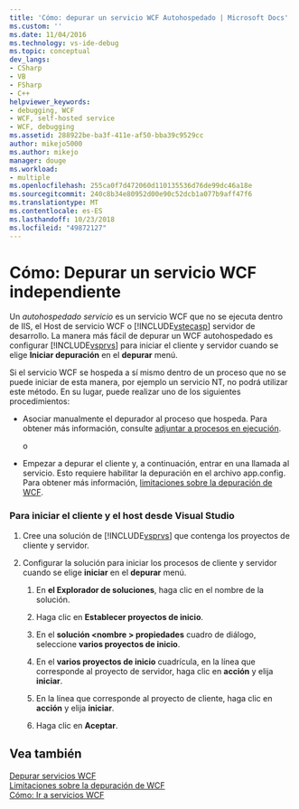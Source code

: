```yaml
---
title: 'Cómo: depurar un servicio WCF Autohospedado | Microsoft Docs'
ms.custom: ''
ms.date: 11/04/2016
ms.technology: vs-ide-debug
ms.topic: conceptual
dev_langs:
- CSharp
- VB
- FSharp
- C++
helpviewer_keywords:
- debugging, WCF
- WCF, self-hosted service
- WCF, debugging
ms.assetid: 288922be-ba3f-411e-af50-bba39c9529cc
author: mikejo5000
ms.author: mikejo
manager: douge
ms.workload:
- multiple
ms.openlocfilehash: 255ca0f7d472060d110135536d76de99dc46a18e
ms.sourcegitcommit: 240c8b34e80952d00e90c52dcb1a077b9aff47f6
ms.translationtype: MT
ms.contentlocale: es-ES
ms.lasthandoff: 10/23/2018
ms.locfileid: "49872127"
---
```

# <a name="how-to-debug-a-self-hosted-wcf-service"></a>Cómo: Depurar un servicio WCF independiente
Un *autohospedado servicio* es un servicio WCF que no se ejecuta dentro de IIS, el Host de servicio WCF o [!INCLUDE[vstecasp](../code-quality/includes/vstecasp_md.md)] servidor de desarrollo. La manera más fácil de depurar un WCF autohospedado es configurar [!INCLUDE[vsprvs](../code-quality/includes/vsprvs_md.md)] para iniciar el cliente y servidor cuando se elige **Iniciar depuración** en el **depurar** menú.  
  
 Si el servicio WCF se hospeda a sí mismo dentro de un proceso que no se puede iniciar de esta manera, por ejemplo un servicio NT, no podrá utilizar este método. En su lugar, puede realizar uno de los siguientes procedimientos:  
  
-   Asociar manualmente el depurador al proceso que hospeda. Para obtener más información, consulte [adjuntar a procesos en ejecución](../debugger/attach-to-running-processes-with-the-visual-studio-debugger.md).  
  
     o  
  
-   Empezar a depurar el cliente y, a continuación, entrar en una llamada al servicio. Esto requiere habilitar la depuración en el archivo app.config. Para obtener más información, [limitaciones sobre la depuración de WCF](../debugger/limitations-on-wcf-debugging.md).  
  
### <a name="to-start-both-client-and-host-from-visual-studio"></a>Para iniciar el cliente y el host desde Visual Studio  
  
1. Cree una solución de [!INCLUDE[vsprvs](../code-quality/includes/vsprvs_md.md)] que contenga los proyectos de cliente y servidor.  
  
2. Configurar la solución para iniciar los procesos de cliente y servidor cuando se elige **iniciar** en el **depurar** menú.  
  
   1.  En **el Explorador de soluciones**, haga clic en el nombre de la solución.  
  
   2.  Haga clic en **Establecer proyectos de inicio**.  
  
   3.  En el **solución \<nombre > propiedades** cuadro de diálogo, seleccione **varios proyectos de inicio**.  
  
   4.  En el **varios proyectos de inicio** cuadrícula, en la línea que corresponde al proyecto de servidor, haga clic en **acción** y elija **iniciar**.  
  
   5.  En la línea que corresponde al proyecto de cliente, haga clic en **acción** y elija **iniciar**.  
  
   6.  Haga clic en **Aceptar**.  
  
## <a name="see-also"></a>Vea también  
 [Depurar servicios WCF](../debugger/debugging-wcf-services.md)   
 [Limitaciones sobre la depuración de WCF](../debugger/limitations-on-wcf-debugging.md)   
 [Cómo: Ir a servicios WCF](../debugger/how-to-step-into-wcf-services.md)